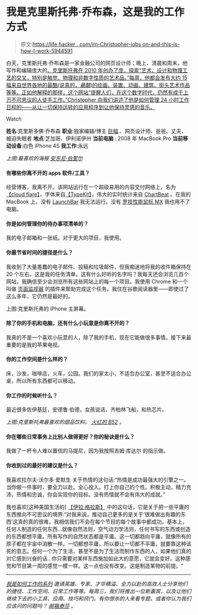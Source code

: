 # 我是克里斯托弗·乔布森，这是我的工作方式

> 原文:[https://life hacker . com/im-Christopher-jobs on-and-this-is-how-I-work-5944591](https://lifehacker.com/im-christopher-jobson-and-this-is-how-i-work-5944591)

白天，克里斯托弗·乔布森是一家金融公司的网页设计师；晚上、清晨和周末，他写作和编辑庞大的[。克里斯托弗在 2010 年创办了庞，探索“艺术、设计和物理工艺的交叉，特别是触觉、物理和非数字性质的艺术品。”每周，他都会发布大约 15 幅来自世界各地的最酷(说真的，*最酷*)的绘画、装置、动画、建筑、街头艺术作品等等。正如他解释的那样，这个网站“提醒人们，在这个数字时代，仍然有成千上万不可思议的人徒手工作。”Christopher 向我们讲述了他是如何管理 24 小时工作日程的——从让一切保持运转的应用程序到让他保持灵感的音乐。](http://www.thisiscolossal.com/)

Watch

**姓名**:克里斯多佛·乔布森
**职业**:独家编辑/博主 [巨幅](http://www.thisiscolossal.com/) 、网页设计师、爸爸、丈夫、被迫失眠者
**地点**:芝加哥、伊利诺伊州
**当前电脑** : 2008 年 MacBook Pro
**当前移动设备**:白色 iPhone 4S
**我工作**:永远

*上图:最喜欢的海报* [*安东尼·伯里尔*](http://www.anthonyburrill.com/purchase/work-hard.html)

#### **有哪些你离不开的 apps 软件/工具？**

经营博客，我离不开。该网站运行在一个超级易用的内容交付网络上，名为[【cloud flare】](http://www.cloudflare.com/)，字体来自[【TypeKit】](https://typekit.com/)，伟大的实时统计来自 [ChartBeat](http://chartbeat.com) 。在我的 MacBook 上，没有 [LaunchBar](http://www.obdev.at/products/launchbar/index.html) 我无法运行。没有 [罗技性能鼠标 MX](http://www.logitech.com/en-us/mice-pointers/mice/performance-mouse-mx) 我也用不了电脑。

#### 你是如何管理你的待办事项清单的？

我的电子邮箱和一张纸。对于更大的项目，我使用。

#### 你最节省时间的捷径是什么？

我收到了大量愚蠢的电子邮件、投稿和垃圾邮件，但我痴迷地将我的收件箱保持在 20 个左右。这是我的任务清单。这有什么好听的名字吗？我每天还会浏览几百个网站，我确信至少会浏览所有这些网站上的每一个项目。我使用 Chrome 和一个叫做 [页面监视器](https://chrome.google.com/webstore/detail/pemhgklkefakciniebenbfclihhmmfcd) 的插件来帮助完成这个任务。我住在谷歌阅读器里——即使过了这么多年，它仍然是最好的。

上图:克里斯托弗的 iPhone 主屏幕。

#### 除了你的手机和电脑，还有什么小玩意是你离不开的？

我真的不是一个喜欢小玩意的人，除了我的手机，现在它能做很多事情。接下来最重要的是我的苹果电视。

#### 你的工作空间是什么样的？

床，沙发，咖啡店，火车，公园。我们的家太小，不适合办公室，甚至不适合办公桌，所以所有东西都可以移动。

#### 你工作的时候听什么？

最近很多佐伊基廷，安德鲁·伯德，女孩说话，齐柏林飞船，和热芯片。

*上图:克里斯托弗最喜欢的甜品饮料，* [*火红的 B52*](http://en.wikipedia.org/wiki/B-52_(cocktail)) *。*

#### 你在哪些日常事务上比别人做得更好？你的秘诀是什么？

我做了一杯令人难以置信的马提尼，因为我按照吉姆·库达尔 的指示做。

#### 你收到过的最好的建议是什么？

我喜欢拉尔夫·沃尔多·爱默生 关于热情的这句话:“热情是成功最强大的引擎之一。当你做一件事时，要全力以赴。全心投入。打上你自己的个性。积极主动，精力充沛，热情和忠诚，你会实现你的目标。没有热情就不会有伟大的成就。”

我也喜欢[这种美国生活的] [【伊拉·格拉斯】](http://en.wikipedia.org/wiki/Ira_Glass) 中的这句话，它是关于把一些平庸的东西推向不可思议的境界:“对我来说，推动自己更多的是关于‘很难做出有趣的东西’这真的真的很难，我相信我们不会在每个节目的每个故事中都成功。基本上，任何人制造的任何东西…就像自然法则，空气动力学法则，任何书写的东西或创造的东西都想平庸。所有写作的自然状态都是平庸。这一切都趋向平庸，就像所有的原子都在宇宙中消散一样。一切都想平庸，所以要让一切都不平庸，就要靠这种该死的意志。任何一个为了生活，甚至不是为了生活而制作东西的人，如果他们真的对它感到兴奋的话…你只需要对某样东西施加如此大的意愿，它就会变好。这种感觉和节目第一周的感觉一模一样。这一点也没有改变。这是制造某物的前提。"

* * *

*[*我是如何工作的系列*](http://lifehacker.com/how-i-work/) *邀请英雄、专家、才华横溢、全力以赴的高效人士分享他们的捷径、工作空间、日常工作等等。每周三，我们将推出一位新嘉宾，以及让他们继续下去的小工具、应用、技巧和窍门。有你想杀的人来看专题，或者你认为我们应该问的问题吗？* [*邮箱泰莎*](mailto:tessa@lifehacker.com) *。**